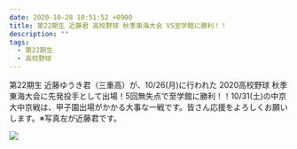```yaml
---
date: 2020-10-28 10:51:52 +0900
title: 第22期生 近藤君 高校野球 秋季東海大会 VS至学館に勝利！！
description: ""
tags:
  - 第22期生
  - 高校野球
---
```

第22期生 近藤ゆうき君（三重高）が、10/26(月)に行われた 2020高校野球 秋季東海大会に先発投手として出場！5回無失点で至学館に勝利！！10/31(土)の中京大中京戦は、甲子園出場がかかる大事な一戦です。皆さん応援をよろしくお願いします。※写真左が近藤君です。

![](/images/img_0808.jpg)